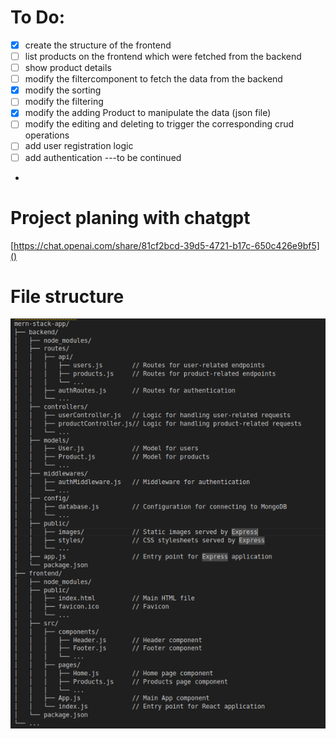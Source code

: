 # To Do:

- [X] create the structure of the frontend
- [ ] list products on the frontend which were fetched from the backend
- [ ] show product details
- [ ] modify the filtercomponent to fetch the data from the backend
- [X] modify the sorting 
- [ ] modify the filtering
- [X] modify the adding Product to manipulate the data (json file)
- [ ] modify the editing and deleting to trigger the corresponding crud operations
- [ ] add user registration logic
- [ ] add authentication
---to be continued   
-

# Project planing with chatgpt

[https://chat.openai.com/share/81cf2bcd-39d5-4721-b17c-650c426e9bf5]()

# File structure
![MERN_FILE_STRUCTURE](MERN_FILE_STRUCTURE.png)